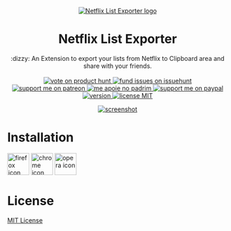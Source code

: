 <p align="center">
  <a href="#logo" id="logo">
    <img src="https://i.imgur.com/pTgqeTX.png" alt="Netflix List Exporter logo" />
  </a>
</p>

<h1 align="center">Netflix List Exporter</h1>

<p align="center">
  :dizzy: An Extension to export your lists from Netflix to Clipboard area and share with your friends.
  <br><br>
  <a href="https://www.producthunt.com/posts/netflix-list-exporter">
    <img src="https://img.shields.io/badge/vote%20on%20-product hunt-informational?style=flat-square&color=red" alt="vote on product hunt"/>
    <a href="https://issuehunt.io/r/daltonmenezes/netflix-list-exporter">
    <img src="https://img.shields.io/badge/fund%20issues%20on-issuehunt-informational?style=flat-square&color=red" alt="fund issues on issuehunt" />
  </a>  
  <a href="https://www.patreon.com/daltonmenezes">
    <img src="https://img.shields.io/badge/support%20on-patreon-informational?style=flat-square&color=red" alt="support me on patreon" />
  </a>
  <a href="https://www.padrim.com.br/daltonmenezes">
    <img src="https://img.shields.io/badge/apoie%20no-padrim-informational?style=flat-square&color=red" alt="me apoie no padrim" />
  </a>  
  <a href="https://paypal.me/daltonmenezes">
    <img src="https://img.shields.io/badge/support%20on-paypal-informational?style=flat-square&color=red" alt="support me on paypal" />
  </a>
  <a href="https://github.com/daltonmenezes/netflix-list-exporter/releases/latest">
    <img src="https://img.shields.io/badge/version%20-v2.0.2-informational?style=flat-square&color=red" alt="version" />
  </a>  
  <a href="https://github.com/daltonmenezes/netflix-list-exporter/blob/master/LICENSE">
    <img src="https://img.shields.io/badge/license%20-MIT-informational?style=flat-square&color=red" alt="license MIT" />
  </a>
</p>

<p align="center">
  <a href="#screenshot" id="screenshot">
    <img src="https://i.imgur.com/TyGuuoY.png" alt="screenshot">
  </a>
</p>
  
# Installation
<a href="https://addons.mozilla.org/pt-BR/firefox/addon/netflix-list-exporter/"><img src="https://i.imgur.com/imhunnJ.png" alt="firefox icon" width="50"/></a>
<a href="https://chrome.google.com/webstore/detail/netflix-list-exporter/mkhmjimpmgfjejbemjbimepeifijlagc"><img src="https://i.imgur.com/lMue0Hb.png" alt="chrome icon"  width="50"/></a>
<a href="https://addons.opera.com/pt-br/extensions/details/netflix-list-exporter"><img src="https://i.imgur.com/t9OCThZ.png" alt="opera icon" width="50"/></a>

# License
[MIT License](https://github.com/daltonmenezes/netflix-list-exporter/blob/master/LICENSE)
